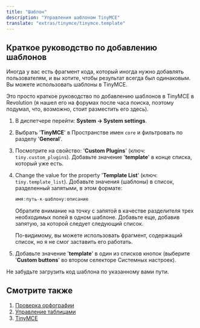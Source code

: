 ```yaml
---
title: "Шаблон"
description: "Управления шаблоном TinyMCE"
translate: "extras/tinymce/tinymce.template"
---
```


## Краткое руководство по добавлению шаблонов

Иногда у вас есть фрагмент кода, который иногда нужно добавлять пользователям, и вы хотите, чтобы результат всегда был одинаковым.
Вы можете использовать шаблоны в TinyMCE.

Это просто краткое руководство по добавлению шаблонов в TinyMCE в Revolution (я нашел его на форумах после часа поиска, поэтому подумал, что, возможно, стоит разместить его здесь).

1. В диспетчере перейти: **System -> System settings**.

2. Выбрать '**TinyMCE**' в Пространстве имен `core` и фильтровать по разделу '**General**'.

3. Посмотрите на свойство: '**Custom Plugins**' (ключ: `tiny.custom_plugins`). Добавьте значение '**template**' в конце списка, который уже есть.

4. Change the value for the property '**Template List**' (ключ: `tiny.template_list`). Добавьте значения (шаблоны) в список, разделенный запятыми, в этом формате:

    ```php
    имя:путь-к-шаблону:описание
    ```

    Обратите внимание на точку с запятой в качестве разделителя трех необходимых полей в одном шаблоне. Добавьте еще, добавив запятую, за которой следует следующий список.

    По-видимому, вы можете использовать фрагмент, содержащий список, но я не смог заставить его работать.

5. Добавьте значение '**template**' в один из списков кнопок (выберите '**Custom buttons**' во втором селекторе Системных настроек).

Не забудьте загрузить код шаблона по указанному вами пути.

## Смотрите также

1. [Проверка орфографии](extras/tinymce/tinymce.spellchecker)
2. [Управление таблицами](extras/tinymce/tinymce.table-controls)
3. [TinyMCE](extras/tinymce)
